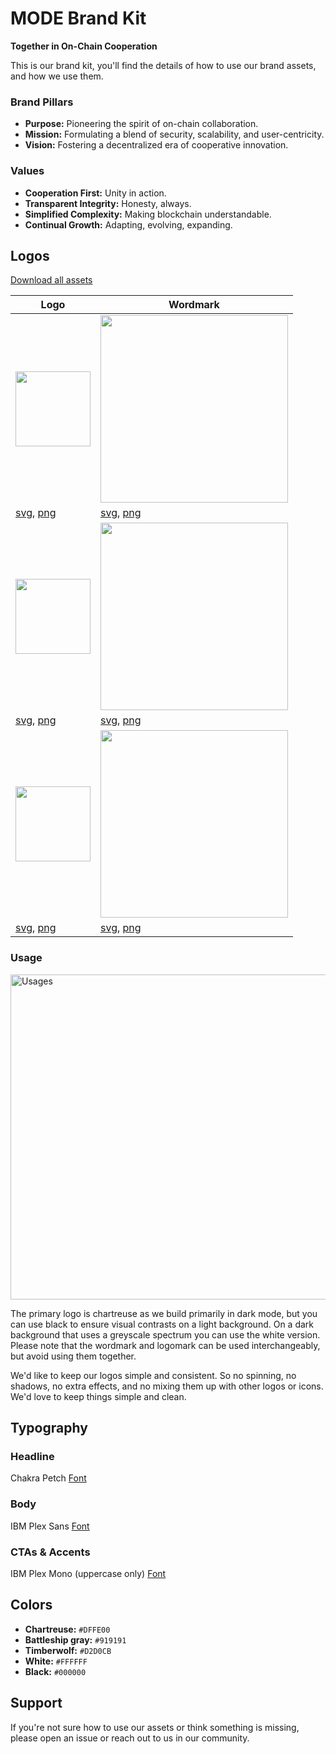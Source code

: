 # MODE Brand Kit
**Together in On-Chain Cooperation**


This is our brand kit, you'll find the details of how to use our brand assets, and how we use them.

### Brand Pillars
- **Purpose:** Pioneering the spirit of on-chain collaboration.
- **Mission:** Formulating a blend of security, scalability, and user-centricity.
- **Vision:** Fostering a decentralized era of cooperative innovation.

### Values
- **Cooperation First:** Unity in action.
- **Transparent Integrity:** Honesty, always.
- **Simplified Complexity:** Making blockchain understandable.
- **Continual Growth:** Adapting, evolving, expanding.


## Logos

[Download all assets](https://drive.google.com/file/d/155prNO3L0RQbVwNvD-A0b4Yg9QDKPcu3/view?usp=sharing)


|  Logo             |   Wordmark                                                         |
| ----------------- | ------------------------------------------------------------------ |
|  <img src="https://github.com/mode-network/brandkit/blob/main/Assets/Logo/Mode%20logo%20primary.png?raw=true" width="120">  |  <img src="https://github.com/mode-network/brandkit/blob/main/Assets/Wordmark/Mode%20wordmark%20primary.png?raw=true" width="300">  |
|  [svg](https://github.com/mode-network/brandkit/blob/ef5d79dc521a56ca5674697810407fc04f6dec71/Assets/Logo/Mode%20logo%20primary.svg), [png](https://github.com/mode-network/brandkit/blob/ef5d79dc521a56ca5674697810407fc04f6dec71/Assets/Logo/Mode%20logo%20primary.png) |  [svg](https://github.com/mode-network/brandkit/blob/ef5d79dc521a56ca5674697810407fc04f6dec71/Assets/Wordmark/Mode%20wordmark%20primary.svg), [png](https://github.com/mode-network/brandkit/blob/ef5d79dc521a56ca5674697810407fc04f6dec71/Assets/Wordmark/Mode%20wordmark%20primary.png) |
| <img src="https://github.com/mode-network/brandkit/blob/main/Assets/Logo/Mode%20logo%20black.png?raw=true" width="120">  |  <img src="https://github.com/mode-network/brandkit/blob/main/Assets/Wordmark/Mode%20wordmark%20black.png?raw=true" width="300">  |
|  [svg](https://github.com/mode-network/brandkit/blob/ef5d79dc521a56ca5674697810407fc04f6dec71/Assets/Logo/Mode%20logo%20black.svg), [png](https://github.com/mode-network/brandkit/blob/ef5d79dc521a56ca5674697810407fc04f6dec71/Assets/Logo/Mode%20logo%20black.png) |  [svg](https://github.com/mode-network/brandkit/blob/ef5d79dc521a56ca5674697810407fc04f6dec71/Assets/Wordmark/Mode%20wordmark%20black.svg), [png](https://github.com/mode-network/brandkit/blob/ef5d79dc521a56ca5674697810407fc04f6dec71/Assets/Wordmark/Mode%20wordmark%20black.png) |
|  <img src="https://github.com/mode-network/brandkit/blob/main/Assets/Logo/Mode%20logo%20white.png?raw=true" width="120">  |  <img src="https://github.com/mode-network/brandkit/blob/main/Assets/Wordmark/Mode%20wordmark%20white.png?raw=true" width="300">  |
|  [svg](https://github.com/mode-network/brandkit/blob/ef5d79dc521a56ca5674697810407fc04f6dec71/Assets/Logo/Mode%20logo%20white.svg), [png](https://github.com/mode-network/brandkit/blob/ef5d79dc521a56ca5674697810407fc04f6dec71/Assets/Logo/Mode%20logo%20white.png) |  [svg](https://github.com/mode-network/brandkit/blob/ef5d79dc521a56ca5674697810407fc04f6dec71/Assets/Wordmark/Mode%20wordmark%20white.svg), [png](https://github.com/mode-network/brandkit/blob/ef5d79dc521a56ca5674697810407fc04f6dec71/Assets/Wordmark/Mode%20wordmark%20white.png) |



### Usage

 <img src="https://github.com/mode-network/brandkit/blob/main/Assets/Usage.png?raw=true" alt="Usages" width="520">

The primary logo is chartreuse as we build primarily in dark mode, but you can use black to ensure visual contrasts on a light background. On a dark background that uses a greyscale spectrum you can use the white version. Please note that the wordmark and logomark can be used interchangeably, but avoid using them together.

We'd like to keep our logos simple and consistent. So no spinning, no shadows, no extra effects, and no mixing them up with other logos or icons. We'd love to keep things simple and clean.


## Typography

### Headline
Chakra Petch 
[Font](https://fonts.google.com/specimen/IBM+Plex+Sans)

### Body
IBM Plex Sans 
[Font](https://fonts.google.com/specimen/IBM+Plex+Sans)

### CTAs & Accents
IBM Plex Mono (uppercase only) 
[Font](https://fonts.google.com/specimen/IBM+Plex+Mono?query=ibm+plex)



## Colors
- **Chartreuse:** `#DFFE00`
- **Battleship gray:** `#919191`
- **Timberwolf:** `#D2D0CB`
- **White:** `#FFFFFF`
- **Black:** `#000000`


## Support
If you're not sure how to use our assets or think something is missing, please open an issue or reach out to us in our community.


